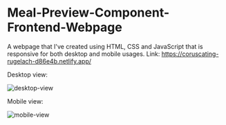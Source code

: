 # Meal-Preview-Component-Frontend-Webpage
A webpage that I've created using HTML, CSS and JavaScript that is responsive for both desktop and mobile usages.
Link: https://coruscating-rugelach-d86e4b.netlify.app/

Desktop view:

![desktop-view](https://user-images.githubusercontent.com/74245258/188890118-0f52aeb2-f827-418e-af37-b546c8c371b8.png)

Mobile view:

![mobile-view](https://user-images.githubusercontent.com/74245258/188890173-f8151833-a363-494c-9ef3-bebf71494c0c.jpg)
